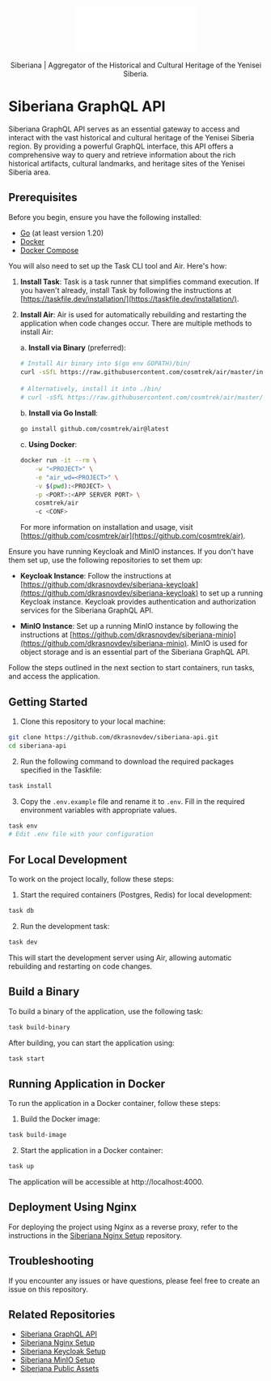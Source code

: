 <p align="center">
  <picture>
  <source media="(prefers-color-scheme: dark)" srcset="https://raw.githubusercontent.com/dkrasnovdev/siberiana-public-assets/main/assets/siberiana-logo-dark-background.svg">
  <img src="https://raw.githubusercontent.com/dkrasnovdev/siberiana-public-assets/main/assets/siberiana-logo-dark-background.svg" width="240" height="90" alt="Logo for Siberiana">
</picture>
</p>

<p align="center">
Siberiana | Aggregator of the Historical and Cultural Heritage of the Yenisei Siberia.
</p>

# Siberiana GraphQL API

Siberiana GraphQL API serves as an essential gateway to access and interact with the vast historical and cultural heritage of the Yenisei Siberia region. By providing a powerful GraphQL interface, this API offers a comprehensive way to query and retrieve information about the rich historical artifacts, cultural landmarks, and heritage sites of the Yenisei Siberia area.

## Prerequisites

Before you begin, ensure you have the following installed:

- [Go](https://golang.org/) (at least version 1.20)
- [Docker](https://www.docker.com/)
- [Docker Compose](https://docs.docker.com/compose/)

You will also need to set up the Task CLI tool and Air. Here's how:

1. **Install Task**: Task is a task runner that simplifies command execution. If you haven't already, install Task by following the instructions at [https://taskfile.dev/installation/](https://taskfile.dev/installation/).

2. **Install Air**: Air is used for automatically rebuilding and restarting the application when code changes occur. There are multiple methods to install Air:

   a. **Install via Binary** (preferred):

   ```bash
   # Install Air binary into $(go env GOPATH)/bin/
   curl -sSfL https://raw.githubusercontent.com/cosmtrek/air/master/install.sh | sh -s -- -b $(go env GOPATH)/bin

   # Alternatively, install it into ./bin/
   # curl -sSfL https://raw.githubusercontent.com/cosmtrek/air/master/install.sh | sh -s
   ```

   b. **Install via Go Install**:

   ```bash
   go install github.com/cosmtrek/air@latest
   ```

   c. **Using Docker**:

   ```bash
   docker run -it --rm \
       -w "<PROJECT>" \
       -e "air_wd=<PROJECT>" \
       -v $(pwd):<PROJECT> \
       -p <PORT>:<APP SERVER PORT> \
       cosmtrek/air
       -c <CONF>
   ```

   For more information on installation and usage, visit [https://github.com/cosmtrek/air](https://github.com/cosmtrek/air).

Ensure you have running Keycloak and MinIO instances. If you don't have them set up, use the following repositories to set them up:

- **Keycloak Instance**: Follow the instructions at [https://github.com/dkrasnovdev/siberiana-keycloak](https://github.com/dkrasnovdev/siberiana-keycloak) to set up a running Keycloak instance. Keycloak provides authentication and authorization services for the Siberiana GraphQL API.

- **MinIO Instance**: Set up a running MinIO instance by following the instructions at [https://github.com/dkrasnovdev/siberiana-minio](https://github.com/dkrasnovdev/siberiana-minio). MinIO is used for object storage and is an essential part of the Siberiana GraphQL API.

Follow the steps outlined in the next section to start containers, run tasks, and access the application.

## Getting Started

1. Clone this repository to your local machine:

```bash
git clone https://github.com/dkrasnovdev/siberiana-api.git
cd siberiana-api
```

2. Run the following command to download the required packages specified in the Taskfile:

```bash
task install
```

3. Copy the `.env.example` file and rename it to `.env`. Fill in the required environment variables with appropriate values.

```bash
task env
# Edit .env file with your configuration
```

## For Local Development

To work on the project locally, follow these steps:

1. Start the required containers (Postgres, Redis) for local development:

```bash
task db
```

2. Run the development task:

```bash
task dev
```

This will start the development server using Air, allowing automatic rebuilding and restarting on code changes.

## Build a Binary

To build a binary of the application, use the following task:

```bash
task build-binary
```

After building, you can start the application using:

```bash
task start
```

## Running Application in Docker

To run the application in a Docker container, follow these steps:

1. Build the Docker image:

```bash
task build-image
```

2. Start the application in a Docker container:

```bash
task up
```

The application will be accessible at http://localhost:4000.

## Deployment Using Nginx

For deploying the project using Nginx as a reverse proxy, refer to the instructions in the [Siberiana Nginx Setup](https://github.com/dkrasnovdev/siberiana-nginx) repository.

## Troubleshooting

If you encounter any issues or have questions, please feel free to create an issue on this repository.

## Related Repositories

- [Siberiana GraphQL API](https://github.com/dkrasnovdev/siberiana-api)
- [Siberiana Nginx Setup](https://github.com/dkrasnovdev/siberiana-nginx)
- [Siberiana Keycloak Setup](https://github.com/dkrasnovdev/siberiana-keycloak)
- [Siberiana MinIO Setup](https://github.com/dkrasnovdev/siberiana-minio)
- [Siberiana Public Assets](https://github.com/dkrasnovdev/siberiana-public-assets)
